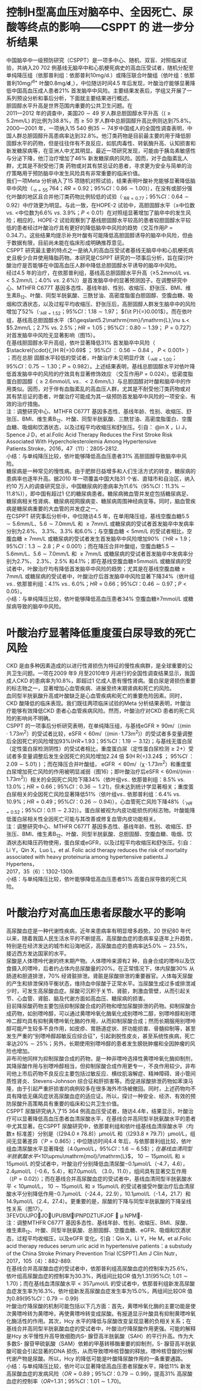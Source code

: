 # 控制H型高血压对脑卒中、全因死亡、尿酸等终点的影响——CSPPT 的 进一步分析结果  
中国脑卒中一级预防研究（CSPPT）是一项多中心、随机、双盲、对照临床试验，共纳入20 702 例基线无脑卒中和心肌梗死病史的高血压受试者，随机分配至单纯降压组（依那普利组：依那普利$10\mathrm{mg/d}.$）或降压联合叶酸组（依叶组：依那普利$10\mathrm{mg/}$$^{\mathrm{d+}}$ 叶酸$0.8\mathrm{m}\mathrm{g}/\mathbf{d}\,,$），中位随访时间4.5 年后发现，叶酸治疗能够显著降低中国高血压成人患者$21\%$ 首发脑卒中风险。主要结果发表后，学组又开展了一系列预设分析和事后分析，下面就主要结果进行概述。  
胆固醇水平升高是世界范围内重要的公共卫生问题。在  
2011—2012 年的调查中，美国$20\sim49$ 岁人群总胆固醇水平升高（$(\geqslant5.2\mathrm{mm}/\mathrm{L})$ 的比例为$38.8\%$，而$\geqslant50$ 岁人群中总胆固醇升高比例则达到$75.8\%$。2000—2001 年，一项纳入15 540 例$35\sim74$岁中国成人的全国性调查表明，中国人群总胆固醇升高患病率达到$32.8\%$。他汀类药物是目前最主要的用于降低胆固醇水平的药物，但是往往伴有不良反应，如肌肉毒性、转氨酶升高、认知损害和新发糖尿病等，在亚洲人中尤其明显。最近一项研究发现，可能由于胰岛素敏感性与分泌下降，他汀治疗增加了$46\%$ 新发糖尿病的风险。因而，对于血脂紊乱人群，尤其是不耐受他汀类 药物或对其有禁忌证的患者，寻求更为安全与简单的治疗策略用于预防脑卒中发生风险具有非常重要的临床价值。  
我们一项Meta 分析纳入了15 项随机对照试验，结果表明叶酸补充能够显著降低脑卒中风险（$._{n=55}\ 764$；$R R{=}0.92$；$95\%C I$：$0.86\sim1.00)$），在没有或部分强化叶酸的地区且合并他汀类药物比例较低的试验（$\cdot_{R R=0.77}$；$95\%C I$：$0.64\sim0.92$）中疗效更为明显。与此一致，在HOPE-2 试验中，高胆固醇水平（$\geqslant$中位数vs. $<$中位数为$6.6\%\ \nu s.\ 3.9\%$；$P<0.01$）在对照组显著增加了脑卒中的发生风险；相应的，HOPE-2 试验观察到了基线胆固醇水平较高的患者较胆固醇水平较低的患者经过叶酸治疗具有更好的降低脑卒中风险的趋势（交互作用$\scriptstyle P=0.34.7$）。这些结果均提示补充叶酸有可能降低高胆固醇诱导的脑卒中风险，但由于数据有限，目前尚未能在临床形成明确推荐意见。  
CSPPT 研究最主要的特点之一是纳入的高血压受试者基线无脑卒中和心肌梗死病史且极少合并使用降脂药物。本研究是CSPPT 研究的一项事后分析，旨在探讨叶酸治疗是否能够在中国高血压人群中降低总胆固醇水平诱导的脑卒中风险。  
经过4.5 年的治疗，在依那普利组，基线高总胆固醇水平升高（≥5.2mmol/L vs. $<5.2\mathrm{mm}/\mathrm{L}$；$4.0\%\ \nu s.\ 2.6\%)$）是首发脑卒中的显著预测因子。在调整研究中心、MTHFR C677T 基因多态性、基线年龄、性别、收缩压、舒张压、BMI、维生素$\mathrm{B}_{12}$、叶酸、同型半胱氨酸、三酰甘油、高密度脂蛋白胆固醇、空腹血糖、吸烟和饮酒状态，以及过程平均收缩压、舒张压后，高胆固醇人群发生脑卒中的风险增加了$52\%$（$\cdot_{H R=1.52}$；$95\%C I$：$1.18\sim1.97$；
${\it P}{=}0.001$）。而在依叶组，基线高总胆固醇水平（$(\geqslant5.2\mathrm{mm}/\mathrm{L}\,\nu s.<
$$5.2\mathrm{mm}/\mathrm{L}$；$2.7\%$ vs. $2.5\%$；$H R{=}1.05$；$95\%C I$：$0.80~\sim~1.39$；
$\scriptstyle{P=0.727}$）对首发脑卒中风险无显著影响（图15）。  
在基线胆固醇水平升高组，依叶显著降低$31\%$ 首发脑卒中风险（ $\stackrel{\cdot}{,}H R{=}0.69$ ； $95\%C I$ ： $0.56\sim0.84$ ， $P<0.001\big>$ ） ；而在总胆 固醇水平较低的受试者，叶酸治疗未见明显疗效（$._{H R=1.00}$；$95\%C I$：$0.75\sim1.30$；$P{=}0.982$）。上述结果表明，基线总胆固醇水平对依叶降低首发脑卒中的风险的疗效具有显著修饰效应
（交互作用$P{=}0.024$）。低密度脂蛋白胆固醇（$\geqslant2.6\mathrm{mmol}/\mathrm{L}~\nu s.$. 
$<2.6\mathrm{mm}/\mathrm{L}$）与总胆固醇对叶酸和脑卒中的作用类似。因而，对于伴有血脂紊乱的高血压人群，尤其是不耐受他汀类药物或对  
其有禁忌证的患者，叶酸治疗可能成为其一级预防首发脑卒中风险的一项安全、有效的治疗措施。  
注：调整研究中心、MTHFR C677T 基因多态性、基线年龄、性别、收缩压、舒张压、BMI、维生素$\mathrm{B}_{12}$、叶酸、同型半胱氨酸、三酰甘油、高密度脂蛋白、空腹血糖、吸烟和饮酒状态，以及过程平均收缩压和舒张压。引自： $\mathrm{@in\,X}$ ，Li J，Spence J D，et al.Folic Acid Therapy Reduces the First Stroke Risk  Associated With Hypercholesterolemia Among Hypertensive Patients.Stroke，2016，47（11）：2805-2812.  
小结：与单纯降压比较，依叶能够降低高血压患者$31\%$ 高胆固醇导致脑卒中风险。  
糖尿病是一种常见的慢性病。由于肥胖日益增多和人们生活方式的转变，糖尿病的患病率也逐年升高。据2010 年一项覆盖中国大陆31 个省、直辖市和自治区，纳入约10 万人的调查研究显示，中国糖尿病的患病率为$11.6\%$（$95\%C I$：$11.3\%\sim11.8\%)$），即中国有超过1 亿的糖尿病患者。糖尿病微血管并发症包括糖尿病足、糖尿病相关性肾病、糖尿病视网膜病变、糖尿病周围神经病变等。同时，脑血管疾病是糖尿病重要的大血管的并发症之一。  
在CSPPT 研究事后分析中，中位随访4.5 年，在单用降压组，基线空腹血糖$5.5\sim5.6\mathrm{mm}/\mathrm{L}$、$5.6\sim7.0\mathrm{mm}/\mathrm{L}$ 和
$\geqslant7\mathrm{mm}/\mathrm{L}$ 或糖尿病的受试者首发脑卒中发病率分别为$2.6\%$、
$3.3\%$、$3.3\%$ 和$6.0\%$；与空腹血糖$<5\mathrm{mm}/\mathrm{L}$ 的受试者相比，空腹血糖$\geqslant7\mathrm{mm}/\mathrm{L}$ 或糖尿病的受试者发生首发脑卒中风险增加$90\%$（$'H R{=}1.9$；$95\%C I$：$1.3\sim2.8$；$P<0.001$）；而在降压合并叶酸组，空腹血糖$5.5\sim5.6\mathrm{mm}/\mathrm{L}$、$5.6\sim7.0\mathrm{mm}/\mathrm{L}$ 和
$\geqslant7\mathrm{mm}/\mathrm{L}$ 或糖尿病的受试者首发脑卒中发病率分别为$2.7\%$、
$2.3\%$、$2.5\%$ 和$4.1\%$；即在基线空腹血糖≥5mmol/L 或糖尿病的受试者中，叶酸治疗均有降低首发脑卒中风险的趋势；尤其是在基线空腹血糖$\geqslant7\mathrm{mm}/\mathrm{L}$ 或糖尿病的受试者中，叶酸治疗后首发脑卒中风险显著下降$34\%$（依叶组$\nu s.$. 依那普利组：$4.1\%~\nu s.$. $6.0\%$；$H R{=}0.66$；$95\%C I$：$0.46\sim0.97$；$P<0.05$）。  
小结：与单纯降压比较，依叶能够降低高血压患者$34\%$ 空腹血糖≥7mmol/L 或糖尿病导致的脑卒中风险。  
#  叶酸治疗显著降低重度蛋白尿导致的死亡风险  
CKD 是由多种因素造成的以进行性肾损伤为特征的慢性疾病群，是全球重要的公共卫生问题。一项在2009 年9 月至2010年9 月进行的全国性调查结果显示，我国成人CKD 的患病率为$10.8\%$，即超过1 亿成人患有慢性肾病。蛋白尿是肾损伤重要的标志物之一，显著增加心血管疾病、进展至终末期肾病和死亡的风险。  
血同型半胱氨酸升高或叶酸缺乏是心血管疾病和死亡的重要危险因素。同时，CKD 酸降低的临床表现。我们既往两项临床试验的Meta 分析结果表明，叶酸治疗能够有效降低CKD 患者心血管疾病风险。然而，叶酸治疗对CKD 患者的死亡风险的影响尚不明确。  
CSPPT 的一项事后分析研究表明，在单纯降压组，与基线eGFR$\geqslant90\mathrm{m}/$（$\langle\operatorname*{min}\cdot\ 1.73\mathrm{m}^{2}$）的受试者比较，$\mathrm{eSFR}<60\mathrm{m}/$（$(\operatorname*{min}\cdot\,1.73\mathrm{m}^{2})$）的受试者多变量调整后全因死亡的风险增加$93\%(H\!R\!=\!1.93$；$95\%C I$：$1.19\sim3.12)$；与基线无蛋白尿（定性蛋白尿检测阴性）的受试者相比，重度蛋白尿（定性蛋白尿检测$\geqslant2+$）受试者多变量调整后发生全因死亡的风险增加2.24 倍
$(H R{=}3.24\$ ； $95\%C I$ ： $2.09\sim5.01)$ ) ；而在降压合并叶酸组， eGFR
 $<60\mathrm{m}/$（$\mathrm{\chi}\,\mathrm{\cdot}\,1.73\mathrm{m}^{2}$）和重度蛋白尿增加死亡风险的作用被明显减弱（图16）；即叶酸治疗后$\mathrm{eSFR}<60\mathrm{ml/(min}\cdot1.73\mathrm{m}^{2})$）相关的全因死亡风险下降$34\%$（依叶组$\nu s.$. 依那普利组：$8.5\%$ vs.  
$13.0\%$；$H R{=}0.66$；$95\%C I$：$0.36\sim1.21)$，但未达到统计学显著相关；重度蛋白尿相关的全因死亡风险显著降低$51\%$（依叶组$\nu s.$. 依那普利组：$6.4\%$ vs. $10.9\%$；$H R{=}0.49$；$95\%C I$：$0.26\sim0.94)$），心血管死亡风险下降$48\%$（$\cdot_{H R=0.52}$；$95\%C I$：$0.11\sim2.32\rangle$）。蛋白尿被视为内皮功能损伤的标志物。叶酸能降低蛋白尿相关性全因死亡可能与其改善或修复血管内皮功能相关。  
注：调整研究中心、MTHFR C677T 基因多态性、基线年龄、性别、收缩压、舒张压、BMI、维生素$\mathrm{B}_{12}$、叶酸、同型半胱氨酸、总胆固醇、空腹血糖、吸烟、饮酒状态和降压药物使用，蛋白尿或eGFR，以及过程平均收缩压和舒张压。引自：Li Y，Qin X，Luo L，et al. Folic acid therapy reduces the risk of mortality associated with heavy proteinuria among hypertensive patients.J Hypertens，  
2017，35（6）：1302-1309.  
小结：与单纯降压比较，依叶能够降低高血压患者$51\%$ 高蛋白尿导致的死亡风险。  
#  叶酸治疗对高血压患者尿酸水平的影响  
高尿酸血症是一种代谢性疾病，近年来患病率有明显增多趋势。20 世纪80 年代以来，随着我国人民生活水平的不断提高，高尿酸血症的患病率呈逐年上升趋势，特别是在经济发达的城市和沿海地区，高尿酸血症的患病率达$5.0\%\sim23.5\%$，接近西方发达国家的水平。  
尿酸是人体嘌呤代谢的终末期产物。人体嘌呤来源有2 种，自身合成的嘌呤以及饮食摄入的嘌呤，后者约占体内总尿酸量的$20\%$。在正常情况下，体内尿酸$30\%$ 从肠道和胆道排泄，$70\%$ 经肾脏排泄。肾脏是尿酸排泄的重要器官。人体每天尿酸的产生和排泄保持平衡状态，维持血中尿酸于正常水平。当尿酸生成过多或排泄减少时，可发生高尿酸血症。尿酸可沉积于关节、肾脏，刺激血管壁，从而引起关节、心血管、肾脏、脑及代谢方面如高血压、糖尿病的损害。  
目前降尿酸药物主要包括抑制尿酸合成的药物和增加尿酸排泄的药物。抑制尿酸合成药物，如别嘌呤醇，可以通过黄嘌呤氧化酶氧化成别嘌呤二醇，别嘌呤醇和别嘌呤二醇均具有抑制黄嘌呤氧化酶的作用，从而抑制尿酸合成；然而长期服用别嘌呤醇可能产生较多不良作用，如皮疹、胃肠道症状、肝功能损害、骨髓抑制等，甚至发生严重的“别嘌呤醇超敏反应综合征”，引起剥脱性皮炎，甚至系统性疾病，死亡率达$20\%\sim25\%$；另外，长期使用别嘌呤醇的患者发生膀胱肿瘤和全因肿瘤的风险也增加。  
非布司他同样为抑制尿酸合成的药物，是一种非嘌呤选择性黄嘌呤氧化酶抑制剂，其降尿酸作用与别嘌呤醇相当，但抑制尿酸合成作用更专一，不良作用较少。非布司他上市后药物不良反应主要包括过敏反应、横纹肌溶解症、精神障碍、肾小管间质性肾炎、Stevens-Johnson 综合征和肝损害等。而促进尿酸排泄药物如苯溴马隆，由于引起严重肝损害的病例较多在很多海外市场被撤回。同时，上述药物均不具有降低无痛风症状高尿酸血症的适应证。所以，探讨一种安全、经济、有效的预防尿酸升高策略具有重要的临床和公共卫生价值。  
CSPPT 尿酸研究纳入了15 364 例高血压受试者，随访4.4年，结果显示，叶酸治疗可以显著降低高血压患者血清尿酸水平，在基线合并高同型半胱氨酸水平的患者中尤其显著。在CSPPT 尿酸研究中，依那普利组和依叶组基线血清尿酸水平（均数$\pm$ 标准差）分别是（$(294.0\pm78.8)$）$\upmu\mathrm{mol}/\mathrm{L}$ 和（$(293.8\pm79.7)$）$\upmu\mathrm{mol}/\mathrm{L}$，组间无显著差异（$'{P}{=}0.865$）；中位随访时间4.4 年后，与依那普利组比较，依叶组血清尿酸水平显著降低（$4.0\upmu\mathrm{mol}/\mathrm{L}$，$95\%C I$：$1.6\sim6.5\$）；在基线血清同型半胱氨酸水平$<10\upmu\mathrm{mol}/\mathrm{L}$， $10\sim15\upmu\mathrm{mol}/\mathrm{L}$ 和$\geqslant15\upmu\mathrm{mol}/\mathrm{L}$ 的受试者中，叶酸治疗分别降低血清尿酸$-0.1\upmu\mathrm{mol}/\mathrm{L}$（-4.7，4.6），$2.4\upmu\mathrm{mol}/\mathrm{L}$（-0.6，5.4），和$7.0\upmu\mathrm{mol}/\mathrm{L}$ （3.0，11.0），组间具有显著交互作用（$\scriptstyle(P=0.02)$）；而在基线合并高尿酸血症的受试者中，基线血清同型半胱氨酸水平$<10\upmu\mathrm{mol}/\mathrm{L}$， $10\sim15\upmu\mathrm{mol}/\mathrm{L}$ 和$\geqslant15\upmu\mathrm{mol}/\mathrm{L}$ 的受试者接受叶酸治疗后血清尿酸水平分别降低作用$-0.7\upmu\mathrm{mol}/\mathrm{L}$（-24.4，22.9），10.1μmol/L（-1.4，21.7）和$14.9\upmu\mathrm{mol}/\mathrm{L}$（2.4，27.4）。更重要的是，尿酸的下降与同型半胱氨酸的下降呈线性关系（图17）。  
3FEVDUJPOJOUPUBMIPNPDZTUFJOF
 μ NPM-  
注：调整MTHFR C677T 基因多态性、基线年龄、性别、收缩压、BMI、尿酸、维生素$\mathrm{B}_{12}$、叶酸、同型半胱氨酸、总胆固醇、空腹血糖、eGFR、吸烟和饮酒状态，过程平均收缩压，以及eGFR 变化。引自：Qin X，Li Y，He M，et al.Folic acid therapy reduces serum uric acid in hypertensive patients：a  substudy of the China Stroke Primary Prevention Trial (CSPPT).Am J Clin Nutr，2017，105（4）：882-889.  
在基线合并高尿酸血症的受试者中，依那普利组高尿酸血症的控制率为$25.6\%$，依叶组高尿酸血症的控制率为$30.3\%$，两组间比较$O R$ 值为$1.31(95\%C I;\ 1.01\sim1.70)$；而在基线血清尿酸水平$<357\upmu\mathrm{mol}/\mathrm{L}$ 的受试者中，依那普利组新发高尿酸血症发生率为$16.3\%$，依叶组新发高尿酸血症发生率为$15.0\%$，两组间比较OR 值为$0.89(95\%C I$：$0.79\sim0.99)$  
叶酸治疗降尿酸的机制可能包括以下几方面：首先，黄嘌呤氧化酶的主要功能是使次黄嘌呤转为黄嘌呤，再使黄嘌呤转变成尿酸。有报道显示叶酸具有抑制黄嘌呤氧化酶活性的作用。其次，Hcy 水平的降低与尿酸改变呈现显著的负相关关系；在基线合并高同型半胱氨酸血症的受试者中，叶酸治疗降尿酸作用更强。可能的解释是Hcy 水平慢性升高导致细胞内S- 腺苷高半胱氨酸（SAH）的平行升高。作为大多数S- 腺苷甲硫氨酸（SAM）依赖的甲基转移酶重要的抑制剂，S- 腺苷高半胱氨酸可能会引起显著的DNA 损伤，从而导致嘌呤核苷酸的释放。嘌呤核苷酸的分解代谢产物是尿酸。所以，Hcy 的降低可能是叶酸降尿酸作用的一条重要通路。  
小结：与单纯降压比较，依叶可以显著降低高血压患者尿酸水平，降低$11\%$ 新发高尿酸血症的发病风险（$O R{=}0.89$；$95\%C I$：$0.79\sim0.99)$，提高$31\%$ 高尿酸血症的控制率（$O R=$1.31；$95\%C I$：$1.01\sim1.70)$。  
